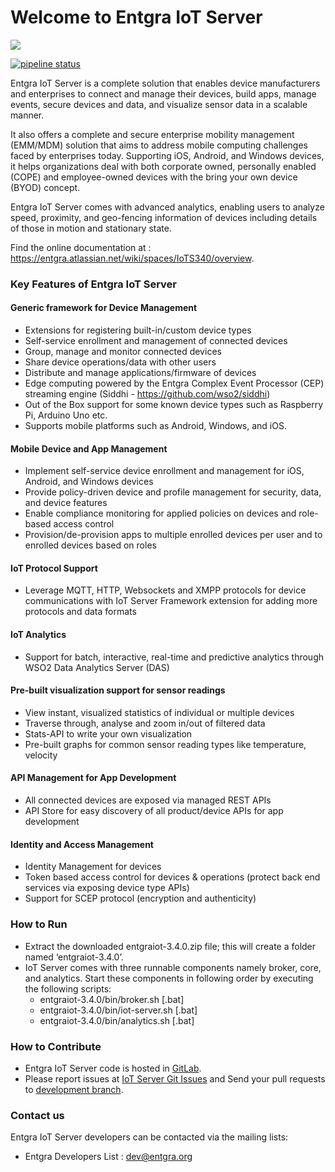 # Welcome to Entgra IoT Server

<a href='https://opensource.org/licenses/Apache-2.0'><img src='https://img.shields.io/badge/License-Apache%202.0-blue.svg'></a><br/>

[![pipeline status](https://gitlab.com/entgra/product-iots/badges/master/pipeline.svg)](https://gitlab.com/entgra/product-iots/commits/master)

Entgra IoT Server is a complete solution that enables device manufacturers and enterprises to connect and manage their devices, build apps, manage events, secure devices and data, and visualize sensor data in a scalable manner.

It also offers a complete and secure enterprise mobility management (EMM/MDM) solution that aims to address mobile computing challenges faced by enterprises today. Supporting iOS, Android, and Windows devices, it helps organizations deal with both corporate owned, personally enabled (COPE) and employee-owned devices with the bring your own device (BYOD) concept.

Entgra IoT Server comes with advanced analytics, enabling users to analyze speed, proximity, and geo-fencing information of devices including details of those in motion and stationary state.

Find the online documentation at : 
https://entgra.atlassian.net/wiki/spaces/IoTS340/overview.

### Key Features of Entgra IoT Server

#### Generic framework for Device Management
* Extensions for registering built-in/custom device types
* Self-service enrollment and management of connected devices
* Group, manage and monitor connected devices
* Share device operations/data with other users
* Distribute and manage applications/firmware of devices
* Edge computing powered by the Entgra Complex Event Processor (CEP) streaming engine (Siddhi - https://github.com/wso2/siddhi)
* Out of the Box support for some known device types such as Raspberry Pi, Arduino Uno etc.
* Supports mobile platforms such as Android, Windows, and iOS.

#### Mobile Device and App Management
* Implement self-service device enrollment and management for iOS, Android, and Windows devices
* Provide policy-driven device and profile management for security, data, and device features
* Enable compliance monitoring for applied policies on devices and role-based access control
* Provision/de-provision apps to multiple enrolled devices per user and to enrolled devices based on roles

#### IoT Protocol Support
* Leverage MQTT, HTTP, Websockets and XMPP protocols for device communications with IoT Server Framework extension for adding more protocols and data formats

#### IoT Analytics
* Support for batch, interactive, real-time and predictive analytics through WSO2 Data Analytics Server (DAS)

#### Pre-built visualization support for sensor readings
* View instant, visualized statistics of individual or multiple devices
* Traverse through, analyse and zoom in/out of filtered data
* Stats-API to write your own visualization
* Pre-built graphs for common sensor reading types like temperature, velocity

#### API Management for App Development
* All connected devices are exposed via managed REST APIs
* API Store for easy discovery of all product/device APIs for app development

#### Identity and Access Management
* Identity Management for devices
* Token based access control for devices & operations (protect back end services via exposing device type APIs)
* Support for SCEP protocol (encryption and authenticity)

### How to Run
* Extract the downloaded entgraiot-3.4.0.zip file; this will create a folder named ‘entgraiot-3.4.0’.
* IoT Server comes with three runnable components namely broker, core, and analytics. Start these components in following order by executing the following scripts:
    * entgraiot-3.4.0/bin/broker.sh [.bat]
    * entgraiot-3.4.0/bin/iot-server.sh [.bat]
    * entgraiot-3.4.0/bin/analytics.sh [.bat]

### How to Contribute

* Entgra IoT Server code is hosted in [GitLab](https://gitlab.com/entgra/product-iots).
* Please report issues at [IoT Server Git Issues](https://gitlab.com/entgra/product-iots/issues) and Send your pull requests to [development branch](https://gitlab.com/entgra/product-iots).

### Contact us

Entgra IoT Server developers can be contacted via the mailing lists:

* Entgra Developers List : dev@entgra.org

